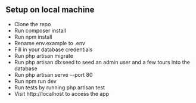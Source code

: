 

## Setup on local machine

- Clone the repo
- Run composer install
- Run npm install
- Rename env.example to .env
- Fill in your database credentials
- Run php artisan migrate
- Run php artisan db:seed to seed an admin user and a few tours into the database
- Run php artisan serve --port 80
- Run npm run dev
- Run tests by running php artisan test
- Visit http://localhost to access the app
